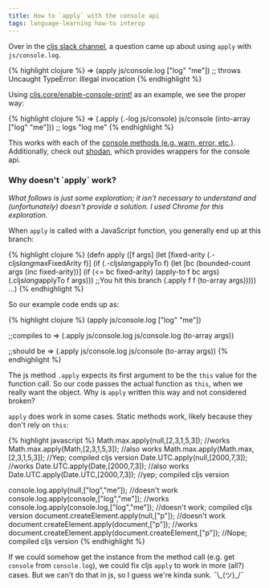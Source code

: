 ```yaml
---
title: How to `apply` with the console api
tags: language-learning how-to interop
---
```


Over in the [cljs slack channel][slack], a question came up about using `apply` with `js/console.log`.

{% highlight clojure %}
=> (apply js/console.log ["log" "me"])
;; throws Uncaught TypeError: Illegal invocation
{% endhighlight %}

Using [cljs.core/enable-console-print!][print] as an example, we see the proper way:

{% highlight clojure %}
=> (.apply (.-log js/console) js/console (into-array ["log" "me"]))
;; logs "log me"
{% endhighlight %}

This works with each of the [console methods (e.g. warn, error, etc.)][console-api]. Additionally, check out [shodan][shodan], which provides wrappers for the console api.

### Why doesn't \`apply\` work?

*What follows is just some exploration; it isn't necessary to understand and (unfortunately) doesn't provide a solution. I used Chrome for this exploration.*

When `apply` is called with a JavaScript function, you generally end up at this branch:

{% highlight clojure %}
(defn apply
  ([f args]
     (let [fixed-arity (.-cljs$lang$maxFixedArity f)]
       (if (.-cljs$lang$applyTo f)
         (let [bc (bounded-count args (inc fixed-arity))]
          (if (<= bc fixed-arity)
            (apply-to f bc args)
            (.cljs$lang$applyTo f args)))
         ;;You hit this branch
         (.apply f f (to-array args)))))
  ...)
{% endhighlight %}

So our example code ends up as:

{% highlight clojure %}
(apply js/console.log ["log" "me"])

;;compiles to =>
(.apply js/console.log js/console.log (to-array args))

;;should be =>
(.apply js/console.log js/console (to-array args))
{% endhighlight %}

The js method `.apply` expects its first argument to be the `this` value for the function call. So our code passes the actual function as `this`, when we really want the object. Why is `apply` written this way and not considered broken?

`apply` does work in some cases. Static methods work, likely because they don't rely on `this`:

{% highlight javascript %}
Math.max.apply(null,[2,3,1,5,3]); //works
Math.max.apply(Math,[2,3,1,5,3]); //also works
Math.max.apply(Math.max,[2,3,1,5,3]); //Yep; compiled cljs version
Date.UTC.apply(null,[2000,7,3]); //works
Date.UTC.apply(Date,[2000,7,3]); //also works
Date.UTC.apply(Date.UTC,[2000,7,3]); //yep; compiled cljs version

console.log.apply(null,["log","me"]); //doesn't work
console.log.apply(console,["log","me"]); //works
console.log.apply(console.log,["log","me"]); //doesn't work; compiled cljs version
document.createElement.apply(null,["p"]); //doesn't work
document.createElement.apply(document,["p"]); //works
document.createElement.apply(document.createElement,["p"]); //Nope; compiled cljs version
{% endhighlight %}

If we could somehow get the instance from the method call (e.g. get `console` from `console.log`), we could fix cljs `apply` to work in more (all?) cases. But we can't do that in js, so I guess we're kinda sunk. ¯\\\_(ツ)\_/¯

[print]: https://github.com/clojure/clojurescript/blob/r3308/src/main/cljs/cljs/core.cljs#L116
[slack]: http://clojurians.net/
[shodan]: https://github.com/noprompt/shodan
[console-api]: https://developer.mozilla.org/en-US/docs/Web/API/Console
